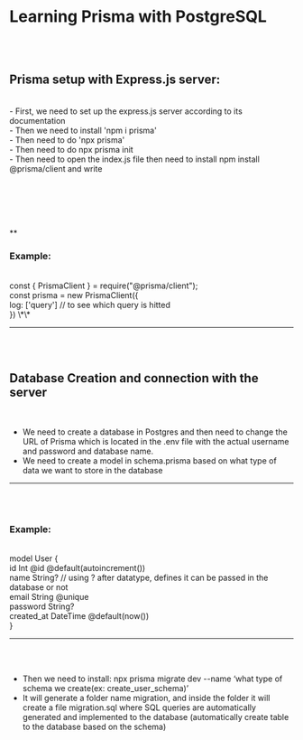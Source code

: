# Learning Prisma with PostgreSQL

<br> <br>

## Prisma setup with Express.js server:

 <br>
- First, we need to set up the express.js server according to its documentation <br>
- Then we need to install 'npm i prisma' <br>
- Then need to do 'npx prisma' <br>
- Then need to do npx prisma init <br>
- Then need to open the index.js file then need to install npm install @prisma/client and write <br>
  
<br> <br>
---

\*\*

### Example:

 <br>
const { PrismaClient } = require("@prisma/client");
<br>
const prisma = new PrismaClient({
<br>
log: ['query'] // to see which query is hitted
<br>
})
\*\*

---

<br> <br>

## Database Creation and connection with the server

 <br>

- We need to create a database in Postgres and then need to change the URL of Prisma which is located in the .env file with the actual username and password and database name. <br>
- We need to create a model in schema.prisma based on what type of data we want to store in the database
  <br>

---

<br> <br>

### Example:

 <br>
model User { <br>
id Int @id @default(autoincrement())  <br>
name String? // using ? after datatype, defines it can be passed in the database or not  <br>
email String @unique  <br>
password String?  <br>
created_at DateTime @default(now())  <br>
}

---

<br> <br>

- Then we need to install: npx prisma migrate dev --name ‘what type of schema we create(ex: create_user_schema)’ <br>
- It will generate a folder name migration, and inside the folder it will create a file migration.sql where SQL queries are automatically generated and implemented to the database (automatically create table to the database based on the schema) <br>
